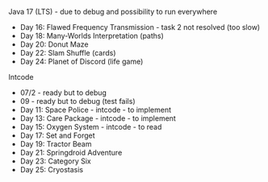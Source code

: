 Java 17 (LTS) - due to debug and possibility to run everywhere
- Day 16: Flawed Frequency Transmission - task 2 not resolved (too slow)
- Day 18: Many-Worlds Interpretation (paths)
- Day 20: Donut Maze
- Day 22: Slam Shuffle (cards)
- Day 24: Planet of Discord (life game)

Intcode
- 07/2 - ready but to debug
- 09 - ready but to debug (test fails)
- Day 11: Space Police - intcode - to implement
- Day 13: Care Package - intcode - to implement
- Day 15: Oxygen System - intcode - to read
- Day 17: Set and Forget
- Day 19: Tractor Beam
- Day 21: Springdroid Adventure
- Day 23: Category Six
- Day 25: Cryostasis

